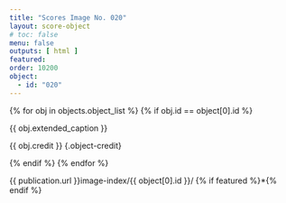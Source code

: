 ```yaml
---
title: "Scores Image No. 020"
layout: score-object
# toc: false
menu: false
outputs: [ html ]
featured: 
order: 10200
object:
  - id: "020"
---
```


{% for obj in objects.object_list %}
{% if obj.id == object[0].id %}

{{ obj.extended_caption }}

{{ obj.credit }} {.object-credit}

{% endif %}
{% endfor %}

<div class="object-credit object-url is-print-only">

{{ publication.url }}image-index/{{ object[0].id }}/ {% if featured %}*{% endif %}

</div>
